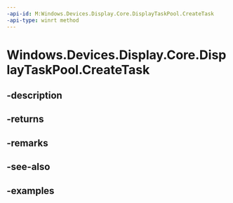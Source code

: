 ```yaml
---
-api-id: M:Windows.Devices.Display.Core.DisplayTaskPool.CreateTask
-api-type: winrt method
---
```


<!-- Method syntax.
public DisplayTask DisplayTaskPool.CreateTask()
-->

# Windows.Devices.Display.Core.DisplayTaskPool.CreateTask

## -description

## -returns

## -remarks

## -see-also

## -examples

